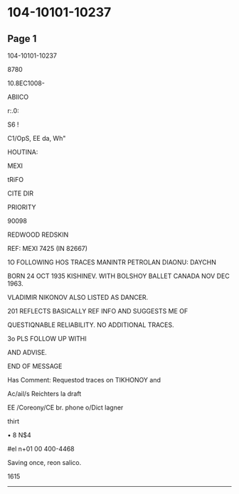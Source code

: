 # 104-10101-10237

## Page 1

104-10101-10237

8780

10.8EC1008-

ABIICO

r:.0:

S6 !

C1/OpS, EE da, Wh"

HOUTINA:

MEXI

tRiFO

CITE DIR

PRIORITY

90098

REDWOOD REDSKIN

REF: MEXI 7425 (IN 82667)

1O FOLLOWING HOS TRACES MANINTR PETROLAN DIAONU: DAYCHN

BORN 24 OCT 1935 KISHINEV. WITH BOLSHOY BALLET CANADA NOV DEC 1963.

VLADIMIR NIKONOV ALSO LISTED AS DANCER.

201 REFLECTS BASICALLY REF INFO AND SUGGESTS ME OF

QUESTIQNABLE RELIABILITY. NO ADDITIONAL TRACES.

3o PLS FOLLOW UP WITHI

AND ADVISE.

END OF MESSAGE

Has Comment: Requestod traces on TIKHONOY and

Ac/ail/s Reichters la draft

EE /Coreony/CE br. phone o/Dict lagner

thirt

• 8 N$4

#el n+01 00 400-4468

Saving once, reon salico.

1615

---

